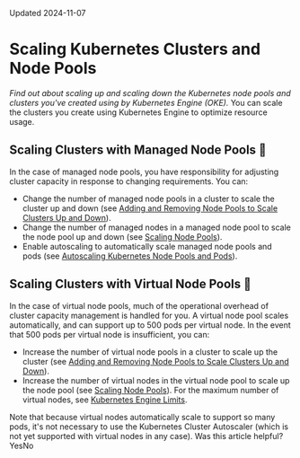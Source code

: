 Updated 2024-11-07
# Scaling Kubernetes Clusters and Node Pools
_Find out about scaling up and scaling down the Kubernetes node pools and clusters you've created using by Kubernetes Engine (OKE)._
You can scale the clusters you create using Kubernetes Engine to optimize resource usage. 
## Scaling Clusters with Managed Node Pools 🔗 
In the case of managed node pools, you have responsibility for adjusting cluster capacity in response to changing requirements. You can:
  * Change the number of managed node pools in a cluster to scale the cluster up and down (see [Adding and Removing Node Pools to Scale Clusters Up and Down](https://docs.oracle.com/en-us/iaas/Content/ContEng/Tasks/contengscalingclusters.htm#contengscalingclusters "Find out how to add and remove node pools to scale up and scale down the Kubernetes clusters you've created using Kubernetes Engine \(OKE\).")).
  * Change the number of managed nodes in a managed node pool to scale the node pool up and down (see [Scaling Node Pools](https://docs.oracle.com/en-us/iaas/Content/ContEng/Tasks/contengscalingnodepools.htm#contengscalingnodepools "Find out how to scale up and scale down the node pools you've created using Kubernetes Engine \(OKE\).")).
  * Enable autoscaling to automatically scale managed node pools and pods (see [Autoscaling Kubernetes Node Pools and Pods](https://docs.oracle.com/en-us/iaas/Content/ContEng/Tasks/contengautoscalingclusters.htm#Autoscaling_Kubernetes_Node_Pools_and_Pods "Find out about autoscaling Kubernetes node pools and pods you've created using Kubernetes Engine \(OKE\).")).


## Scaling Clusters with Virtual Node Pools 🔗 
In the case of virtual node pools, much of the operational overhead of cluster capacity management is handled for you.
A virtual node pool scales automatically, and can support up to 500 pods per virtual node. 
In the event that 500 pods per virtual node is insufficient, you can:
  * Increase the number of virtual node pools in a cluster to scale up the cluster (see [Adding and Removing Node Pools to Scale Clusters Up and Down](https://docs.oracle.com/en-us/iaas/Content/ContEng/Tasks/contengscalingclusters.htm#contengscalingclusters "Find out how to add and remove node pools to scale up and scale down the Kubernetes clusters you've created using Kubernetes Engine \(OKE\).")).
  * Increase the number of virtual nodes in the virtual node pool to scale up the node pool (see [Scaling Node Pools](https://docs.oracle.com/en-us/iaas/Content/ContEng/Tasks/contengscalingnodepools.htm#contengscalingnodepools "Find out how to scale up and scale down the node pools you've created using Kubernetes Engine \(OKE\).")). For the maximum number of virtual nodes, see [Kubernetes Engine Limits](https://docs.oracle.com/iaas/Content/General/Concepts/servicelimits.htm#Container_Engine_for_Kubernetes_Limits).


Note that because virtual nodes automatically scale to support so many pods, it's not necessary to use the Kubernetes Cluster Autoscaler (which is not yet supported with virtual nodes in any case).
Was this article helpful?
YesNo

